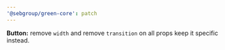 ```yaml
---
'@sebgroup/green-core': patch
---
```


**Button:** remove `width` and remove `transition` on all props keep it specific instead.
